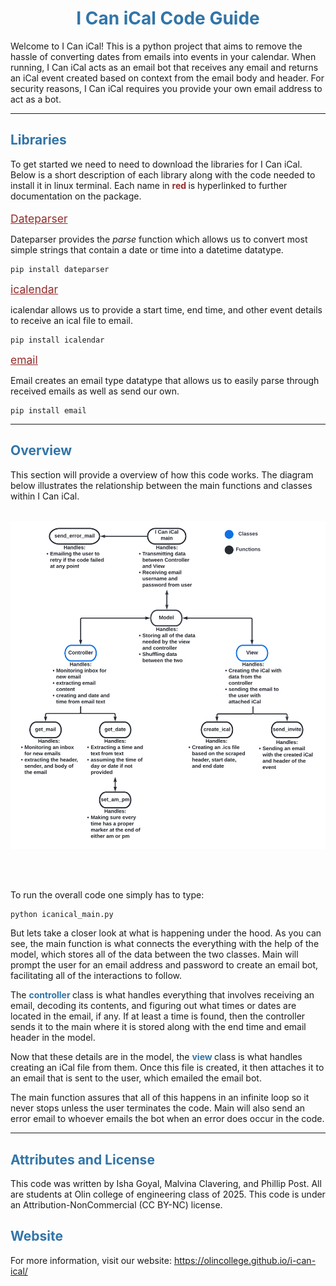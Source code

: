 <h1 align="center"style="color:#3275a8">I Can iCal Code Guide</h1>

Welcome to I Can iCal! This is a python project that aims to remove the hassle of converting dates from emails into events in your calendar. When running, I Can iCal acts as an email bot that receives any email and returns an iCal event created based on context from the email body and header. For security reasons, I Can iCal requires you provide your own email address to act as a bot.

---

<h2 style="color:#3275a8"> Libraries </h2>
To get started we need to need to download the libraries for I Can iCal. Below is a short description of each library along with the code needed to install it in linux terminal. Each name in <b style="color:#942b2b"> red </b> is hyperlinked to further documentation on the package.
<br/><br/>
<a href = "https://dateparser.readthedocs.io/en/latest/" style="color:#942b2b; font-size:1.25em;" > Dateparser </a>

Dateparser provides the <i>parse</i> function which allows us to convert most simple strings that contain a date or time into a datetime datatype.

    pip install dateparser

<a href = "https://icalendar.readthedocs.io/en/latest/usage.html" style="color:#942b2b; font-size:1.25em;" > icalendar </a>

icalendar allows us to provide a start time, end time, and other event details to receive an ical file to email.

    pip install icalendar

<a href = "https://docs.python.org/3/library/email.html" style="color:#942b2b; font-size:1.25em;" > email </a>

Email creates an email type datatype that allows us to easily parse through received emails as well as send our own.

    pip install email

---

<h2 style="color:#3275a8"> Overview </h2>

This section will provide a overview of how this code works. The diagram below illustrates the relationship between the main functions and classes within I Can iCal.
<br/><br/>

![overall code diagram](/images/code.png)

<br/><br/>

To run the overall code one simply has to type:

    python icanical_main.py

But lets take a closer look at what is happening under the hood. As you can see, the main function is what connects the everything with the help of the model, which stores all of the data between the two classes. Main will prompt the user for an email address and password to create an email bot, facilitating all of the interactions to follow.

The <b style="color:#3275a8"> controller </b> class is what handles everything that involves receiving an email, decoding its contents, and figuring out what times or dates are located in the email, if any. If at least a time is found, then the controller sends it to the main where it is stored along with the end time and email header in the model.

Now that these details are in the model, the <b style="color:#3275a8"> view </b> class is what handles creating an iCal file from them. Once this file is created, it then attaches it to an email that is sent to the user, which emailed the email bot.

The main function assures that all of this happens in an infinite loop so it never stops unless the user terminates the code. Main will also send an error email to whoever emails the bot when an error does occur in the code.

---

<h2 style="color:#3275a8"> Attributes and License </h2>

This code was written by Isha Goyal, Malvina Clavering, and Phillip Post. All are students at Olin college of engineering class of 2025. This code is under an Attribution-NonCommercial (CC BY-NC) license.


<h2 style="color:#3275a8"> Website </h2>

For more information, visit our website: https://olincollege.github.io/i-can-ical/
